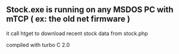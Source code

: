 Stock.exe is running on any MSDOS PC with mTCP ( ex: the old net firmware )
--

it call htget to download recent stock data from stock.php

compiled with turbo C 2.0

